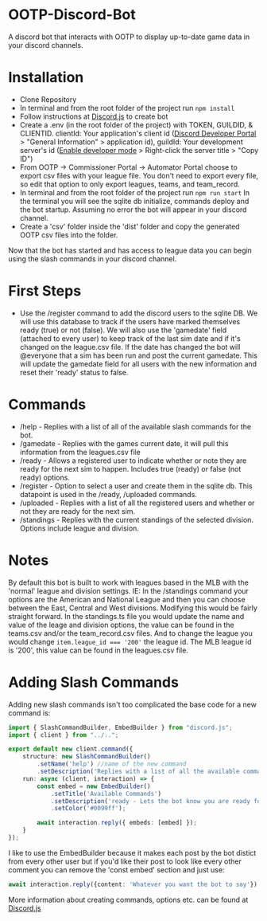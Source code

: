 # OOTP-Discord-Bot
A discord bot that interacts with OOTP to display up-to-date game data in your discord channels.

# Installation
- Clone Repository
- In terminal and from the root folder of the project run ```npm install```
- Follow instructions at [Discord.js](https://discordjs.guide/preparations/setting-up-a-bot-application.html#creating-your-bot) to create bot
- Create a .env (in the root folder of the project) with TOKEN, GUILDID, & CLIENTID.  clientId: Your application's client id ([Discord Developer Portal](https://discord.com/developers/applications) > "General Information" > application id), guildId: Your development server's id ([Enable developer mode](https://support.discord.com/hc/en-us/articles/206346498) > Right-click the server title > "Copy ID")
- From OOTP -> Commissioner Portal -> Automator Portal choose to export csv files with your league file.  You don't need to export every file, so edit that option to only export leagues, teams, and team_record.
- In terminal and from the root folder of the project run ```npm run start``` In the terminal you will see the sqlite db initialize, commands deploy and the bot startup.  Assuming no error the bot will appear in your discord channel.
- Create a 'csv' folder inside the 'dist' folder and copy the generated OOTP csv files into the folder.

Now that the bot has started and has access to league data you can begin using the slash commands in your discord channel. 

# First Steps
- Use the /register command to add the discord users to the sqlite DB.  We will use this database to track if the users have marked themselves ready (true) or not (false).  We will also use the 'gamedate' field (attached to every user) to keep track of the last sim date and if it's changed on the league.csv file.  If the date has changed the bot will @everyone that a sim has been run and post the current gamedate.
This will update the gamedate field for all users with the new information and reset their 'ready' status to false.

# Commands
- /help - Replies with a list of all of the available slash commands for the bot.
- /gamedate - Replies with the games current date, it will pull this information from the leagues.csv file
- /ready - Allows a registered user to indicate whether or note they are ready for the next sim to happen.  Includes true (ready) or false (not ready) options.
- /register - Option to select a user and create them in the sqlite db.  This datapoint is used in the /ready, /uploaded commands.
- /uploaded - Replies with a list of all the registered users and whether or not they are ready for the next sim.
- /standings - Replies with the current standings of the selected division.  Options include league and division.

# Notes
By default this bot is built to work with leagues based in the MLB with the 'normal' league and division settings.  IE: In the /standings command your options are the American and National League and then you can choose
between the East, Central and West divisions.  Modifying this would be fairly straight forward.  In the standings.ts file you would update the name and value of the leage and division options, the value can be found in the 
teams.csv and/or the team_record.csv files.  And to change the league you would change ```item.league_id === '200'``` the league id.  The MLB league id is '200', this value can be found in the leagues.csv file.

# Adding Slash Commands
Adding new slash commands isn't too complicated the base code for a new command is:
```typescript
import { SlashCommandBuilder, EmbedBuilder } from "discord.js";
import { client } from "../..";

export default new client.command({
    structure: new SlashCommandBuilder()
        .setName('help') //name of the new command
        .setDescription('Replies with a list of all the available commands'), //description of the command
    run: async (client, interaction) => {
		const embed = new EmbedBuilder()
			.setTitle('Available Commands')
			.setDescription('ready - Lets the bot know you are ready for the next sim\ngamedate - To see the current game date\nteam - Shows information about the selected team.\nuploaded - Shows who is ready for the next sim\nstandings - Shows the selected division standings')
			.setColor('#0099ff');

		await interaction.reply({ embeds: [embed] });
    }
});
```
I like to use the EmbedBuilder because it makes each post by the bot distict from every other user but if you'd like their post to look like every other comment you can remove the 'const embed' section and just use:
```typescript
await interaction.reply({content: 'Whatever you want the bot to say'})
```
More information about creating commands, options etc. can be found at [Discord.js](https://discordjs.guide/#before-you-begin)

